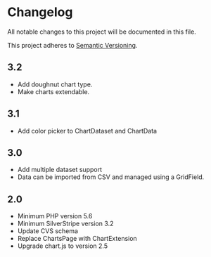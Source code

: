 # Changelog

All notable changes to this project will be documented in this file.

This project adheres to [Semantic Versioning](http://semver.org/).

## 3.2

* Add doughnut chart type.
* Make charts extendable.

## 3.1

* Add color picker to ChartDataset and ChartData

## 3.0

* Add multiple dataset support
* Data can be imported from CSV and managed using a GridField.

## 2.0

* Minimum PHP version 5.6
* Minimum SilverStripe version 3.2
* Update CVS schema
* Replace ChartsPage with ChartExtension
* Upgrade chart.js to version 2.5
